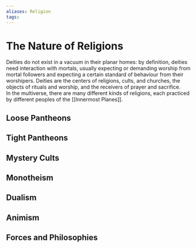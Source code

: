 ```yaml
---
aliases: Religion
tags: 
---
```

# The Nature of Religions
Deities do not exist in a vacuum in their planar homes: by definition, deities need interaction with mortals, usually expecting or demanding worship from mortal followers and expecting a certain standard of behaviour from their worshipers. Deities are the centers of religions, cults, and churches, the objects of rituals and worship, and the receivers of prayer and sacrifice. 
<br>In the multiverse, there are many different kinds of religions, each practiced by different peoples of the [[Innermost Planes]]. 
## Loose Pantheons
## Tight Pantheons
## Mystery Cults
## Monotheism
## Dualism
## Animism
## Forces and Philosophies